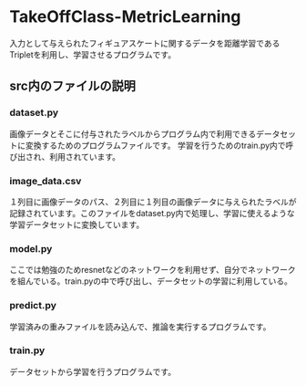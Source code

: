 # TakeOffClass-MetricLearning
入力として与えられたフィギュアスケートに関するデータを距離学習であるTripletを利用し、学習させるプログラムです。
## src内のファイルの説明
### dataset.py
画像データとそこに付与されたラベルからプログラム内で利用できるデータセットに変換するためのプログラムファイルです。
学習を行うためのtrain.py内で呼び出され、利用されています。
### image_data.csv
１列目に画像データのパス、２列目に１列目の画像データに与えられたラベルが記録されています。このファイルをdataset.py内で処理し、学習に使えるような学習データセットに変換しています。
### model.py
ここでは勉強のためresnetなどのネットワークを利用せず、自分でネットワークを組んでいる。train.pyの中で呼び出し、データセットの学習に利用している。
### predict.py
学習済みの重みファイルを読み込んで、推論を実行するプログラムです。
### train.py
データセットから学習を行うプログラムです。
